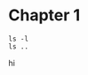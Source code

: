 # Chapter 1

```bash,ocirun,editable
ls -l
ls ..
```
hi
<script type="module"> 
	import @wasmer/wasi from 'https://cdn.jsdelivr.net/npm/@wasmer/wasi@1.2.2/+esm'
	const response = await fetch('../bash.wasm');
	const wasmBinary = await response.arrayBuffer();
	
	const wasi = new WASI({
		args: ['bash', '-c', 'echo HELLO'],
		env: {}
	});

	await wasi.instantiate(wasmBinary, {});
	wasi.start(instance);
</script>
